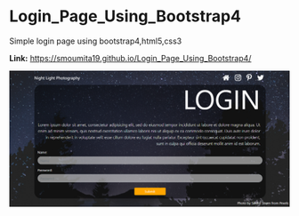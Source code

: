 # Login_Page_Using_Bootstrap4
Simple login page using bootstrap4,html5,css3

**Link:** https://smoumita19.github.io/Login_Page_Using_Bootstrap4/

<img src="images/screenshots/Capture.png"/>

